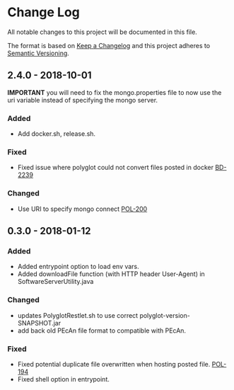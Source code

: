 # Change Log
All notable changes to this project will be documented in this file.

The format is based on [Keep a Changelog](http://keepachangelog.com/) 
and this project adheres to [Semantic Versioning](http://semver.org/).

## 2.4.0 - 2018-10-01

**IMPORTANT** you will need to fix the mongo.properties file to now
use the uri variable instead of specifying the mongo server.

### Added
- Add docker.sh, release.sh.

### Fixed
- Fixed issue where polyglot could not convert files posted in docker
  [BD-2239](https://opensource.ncsa.illinois.edu/jira/browse/BD-2239)

### Changed
- Use URI to specify mongo connect
  [POL-200](https://opensource.ncsa.illinois.edu/jira/browse/POL-200)
  
## 0.3.0 - 2018-01-12
### Added
- Added entrypoint option to load env vars.
- Added downloadFile function (with HTTP header User-Agent) in SoftwareServerUtility.java

### Changed
- updates PolyglotRestlet.sh to use correct polyglot-version-SNAPSHOT.jar
- add back old PEcAn file format to compatible with PEcAn. 

### Fixed
- Fixed potential duplicate file overwritten when hosting posted file. [POL-194](https://opensource.ncsa.illinois.edu/jira/browse/POL-194)
- Fixed shell option in entrypoint.
